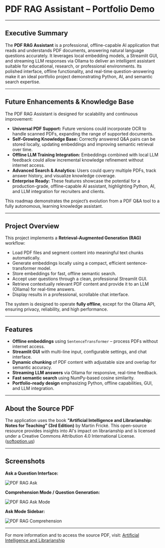 # PDF RAG Assistant – Portfolio Demo

---

## Executive Summary

The **PDF RAG Assistant** is a professional, offline-capable AI application that reads and understands PDF documents, answering natural language questions accurately. It leverages local embedding models, a Streamlit GUI, and streaming LLM responses via Ollama to deliver an intelligent assistant suitable for educational, research, or professional environments. Its polished interface, offline functionality, and real-time question-answering make it an ideal portfolio project demonstrating Python, AI, and semantic search expertise.

---

## Future Enhancements & Knowledge Base

The PDF RAG Assistant is designed for scalability and continuous improvement:

- **Universal PDF Support:** Future versions could incorporate OCR to handle scanned PDFs, expanding the range of supported documents.
- **Self-Growing Knowledge Base:** Correctly answered Q&A pairs can be stored locally, updating embeddings and improving semantic retrieval over time.
- **Offline LLM Training Integration:** Embeddings combined with local LLM feedback could allow incremental knowledge refinement without internet access.
- **Advanced Search & Analytics:** Users could query multiple PDFs, track answer history, and visualize knowledge coverage.
- **Enterprise Ready:** These features showcase the potential for a production-grade, offline-capable AI assistant, highlighting Python, AI, and LLM integration for recruiters and clients.

This roadmap demonstrates the project’s evolution from a PDF Q&A tool to a fully autonomous, learning knowledge assistant.

---

## Project Overview

This project implements a **Retrieval-Augmented Generation (RAG)** workflow:

- Load PDF files and segment content into meaningful text chunks automatically.
- Generate embeddings locally using a compact, efficient sentence-transformer model.
- Store embeddings for fast, offline semantic search.
- Accept user questions through a clean, professional Streamlit GUI.
- Retrieve contextually relevant PDF content and provide it to an LLM (Ollama) for real-time answers.
- Display results in a professional, scrollable chat interface.

The system is designed to operate **fully offline**, except for the Ollama API, ensuring privacy, reliability, and high performance.

---

## Features

- **Offline embeddings** using `SentenceTransformer` – process PDFs without internet access.
- **Streamlit GUI** with multi-line input, configurable settings, and chat interface.
- **Dynamic chunking** of PDF content with adjustable size and overlap for semantic accuracy.
- **Streaming LLM answers** via Ollama for responsive, real-time feedback.
- **Fast semantic search** using NumPy-based cosine similarity.
- **Portfolio-ready design** emphasizing Python, offline capabilities, GUI, and LLM integration.

---

## About the Source PDF

The application uses the book **"Artificial Intelligence and Librarianship: Notes for Teaching" (3rd Edition)** by Martin Frické. This open-source resource provides insights into AI's impact on librarianship and is licensed under a Creative Commons Attribution 4.0 International License. ([softoption.us](https://softoption.us/AIandLibrarianship?utm_source=chatgpt.com))

---

## Screenshots

**Ask a Question Interface:**

![PDF RAG Ask](https://github.com/Todd2112/My-Portfolio/blob/master/PDF_reader/pdf_ask.png)

**Comprehension Mode / Question Generation:**

![PDF RAG Ask Mode](https://github.com/Todd2112/My-Portfolio/blob/master/PDF_reader/pdf_comp.png)

**Ask Mode Sidebar:**

![PDF RAG Comprehension](https://github.com/Todd2112/My-Portfolio/blob/master/PDF_reader/pdf_sidebar.png)

---

For more information and to access the source PDF, visit: [Artificial Intelligence and Librarianship](https://softoption.us/AIandLibrarianship)
